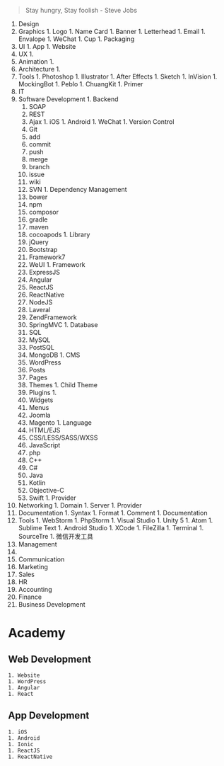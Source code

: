 > Stay hungry, Stay foolish - Steve Jobs

1. Design
  1. Graphics
    1. Logo
    1. Name Card
    1. Banner
    1. Letterhead
    1. Email
    1. Envalope
    1. WeChat
    1. Cup
    1. Packaging
  1. UI
    1. App
    1. Website
  1. UX
    1. 
  1. Animation
    1. 
  1. Architecture
    1. 
  1. Tools
    1. Photoshop
    1. Illustrator
    1. After Effects
    1. Sketch
    1. InVision
    1. MockingBot
    1. Peblo
    1. ChuangKit
    1. Primer
1. IT
  1. Software Development
    1. Backend
      1. SOAP
      1. REST
      1. Ajax
    1. iOS
    1. Android
    1. WeChat
    1. Version Control
      1. Git
        1. add
        1. commit
        1. push
        1. merge
        1. branch
        1. issue
        1. wiki
      1. SVN
    1. Dependency Management
      1. bower
      1. npm
      1. composor
      1. gradle
      1. maven
      1. cocoapods
    1. Library
      1. jQuery
      1. Bootstrap
      1. Framework7
      1. WeUI
    1. Framework
      1. ExpressJS
      1. Angular
      1. ReactJS
      1. ReactNative
      1. NodeJS
      1. Laveral
      1. ZendFramework
      1. SpringMVC
    1. Database
      1. SQL
      1. MySQL
      1. PostSQL
      1. MongoDB
    1. CMS
      1. WordPress
        1. Posts
        1. Pages
        1. Themes
          1. Child Theme
        1. Plugins
          1. 
        1. Widgets
        1. Menus
      1. Joomla
      1. Magento
    1. Language
      1. HTML/EJS
      1. CSS/LESS/SASS/WXSS
      1. JavaScript
      1. php
      1. C++
      1. C#
      1. Java
      1. Kotlin
      1. Objective-C
      1. Swift
    1. Provider
  1. Networking
    1. Domain
    1. Server
    1. Provider
  1. Documentation
    1. Syntax
    1. Format
    1. Comment
    1. Documentation
  1. Tools
    1. WebStorm
    1. PhpStorm
    1. Visual Studio
    1. Unity 5
    1. Atom
    1. Sublime Text
    1. Android Studio
    1. XCode
    1. FileZilla
    1. Terminal
    1. SourceTre
    1. 微信开发工具
1. Management
  1. 
1. Communication
1. Marketing
1. Sales
1. HR
1. Accounting
1. Finance
1. Business Development

# Academy
  ## Web Development
    1. Website
    1. WordPress
    1. Angular
    1. React
  ## App Development
    1. iOS
    1. Android
    1. Ionic
    1. ReactJS
    1. ReactNative